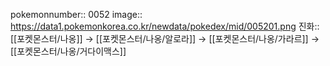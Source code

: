 pokemonnumber:: 0052
image:: https://data1.pokemonkorea.co.kr/newdata/pokedex/mid/005201.png
진화:: [[포켓몬스터/나옹]] → [[포켓몬스터/나옹/알로라]] → [[포켓몬스터/나옹/가라르]] → [[포켓몬스터/나옹/거다이맥스]]
